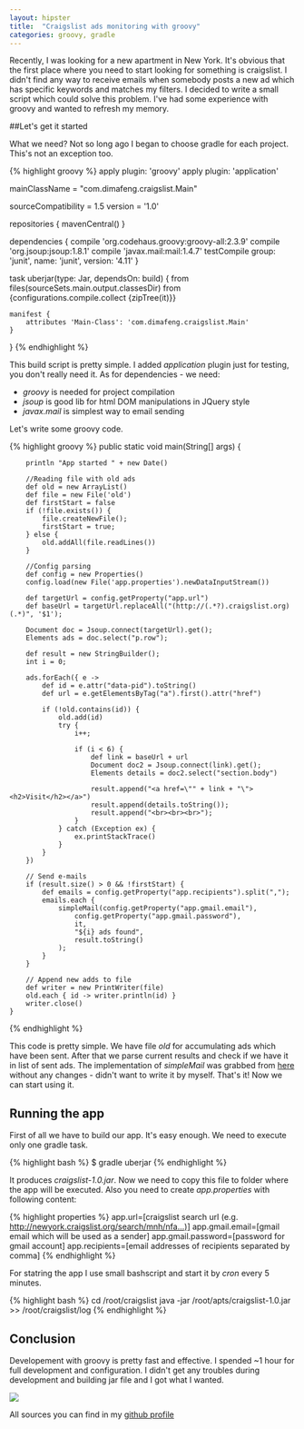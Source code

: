 ```yaml
---
layout: hipster
title:  "Craigslist ads monitoring with groovy"
categories: groovy, gradle
---
```

Recently, I was looking for a new apartment in New York. It's obvious that the first place where you need to start looking for something is craigslist. I didn't find any way to receive emails when somebody posts a new ad which has specific keywords and matches my filters. I decided to write a small script which could solve this problem. I've had some experience with groovy and wanted to refresh my memory.

##Let's get it started

What we need? Not so long ago I began to choose gradle for each project. This's not an exception too. 

{% highlight groovy %}
apply plugin: 'groovy'
apply plugin: 'application'

mainClassName = "com.dimafeng.craigslist.Main"

sourceCompatibility = 1.5
version = '1.0'

repositories {
    mavenCentral()
}

dependencies {
    compile 'org.codehaus.groovy:groovy-all:2.3.9'
    compile 'org.jsoup:jsoup:1.8.1'
    compile 'javax.mail:mail:1.4.7'
    testCompile group: 'junit', name: 'junit', version: '4.11'
}

task uberjar(type: Jar, dependsOn: build) {
    from files(sourceSets.main.output.classesDir)
    from {configurations.compile.collect {zipTree(it)}}

    manifest {
        attributes 'Main-Class': 'com.dimafeng.craigslist.Main'
    }
}
{% endhighlight %}

This build script is pretty simple. I added *application* plugin just for testing, you don't really need it. 
As for dependencies - we need: 

* *groovy* is needed for project compilation
* *jsoup* is good lib for html DOM manipulations in JQuery style
* *javax.mail* is simplest way to email sending

Let's write some groovy code.

{% highlight groovy %}
public static void main(String[] args) {

        println "App started " + new Date()

        //Reading file with old ads
        def old = new ArrayList()
        def file = new File('old')
        def firstStart = false
        if (!file.exists()) {
            file.createNewFile();
            firstStart = true;
        } else {
            old.addAll(file.readLines())
        }

        //Config parsing
        def config = new Properties()
        config.load(new File('app.properties').newDataInputStream())

        def targetUrl = config.getProperty("app.url")
        def baseUrl = targetUrl.replaceAll("(http://(.*?).craigslist.org)(.*)", '$1');

        Document doc = Jsoup.connect(targetUrl).get();
        Elements ads = doc.select("p.row");

        def result = new StringBuilder();
        int i = 0;

        ads.forEach({ e ->
            def id = e.attr("data-pid").toString()
            def url = e.getElementsByTag("a").first().attr("href")

            if (!old.contains(id)) {
                old.add(id)
                try {
                    i++;

                    if (i < 6) {
                        def link = baseUrl + url
                        Document doc2 = Jsoup.connect(link).get();
                        Elements details = doc2.select("section.body")

                        result.append("<a href=\"" + link + "\"><h2>Visit</h2></a>")
                        result.append(details.toString());
                        result.append("<br><br><br>");
                    }
                } catch (Exception ex) {
                    ex.printStackTrace()
                }
            }
        })

        // Send e-mails
        if (result.size() > 0 && !firstStart) {
            def emails = config.getProperty("app.recipients").split(",");
            emails.each {
                simpleMail(config.getProperty("app.gmail.email"),
                    config.getProperty("app.gmail.password"),
                    it,
                    "${i} ads found",
                    result.toString()
                );
            }
        }

        // Append new adds to file
        def writer = new PrintWriter(file)
        old.each { id -> writer.println(id) }
        writer.close()
    }
{% endhighlight %}

This code is pretty simple. We have file *old* for accumulating ads which have been sent. After that we parse current results and check if we have it in list of sent ads. The implementation of *simpleMail* was grabbed from [here][1] without any changes - didn't want to write it by myself.
That's it! Now we can start using it. 

## Running the app

First of all we have to build our app. It's easy enough. We need to execute only one gradle task.

{% highlight bash %}
$ gradle uberjar
{% endhighlight %}

It produces *craigslist-1.0.jar*. Now we need to copy this file to folder where the app will be executed. Also you need to create *app.properties* with following content:

{% highlight properties %}
app.url=[craigslist search url (e.g. http://newyork.craigslist.org/search/mnh/nfa...)]
app.gmail.email=[gmail email which will be used as a sender]
app.gmail.password=[password for gmail account]
app.recipients=[email addresses of recipients separated by comma]
{% endhighlight %}

For statring the app I use small bashscript and start it by *cron* every 5 minutes.

{% highlight bash %}
cd /root/craigslist
java -jar /root/apts/craigslist-1.0.jar >> /root/craigslist/log
{% endhighlight %}

## Conclusion

Developement with groovy is pretty fast and effective. I spended ~1 hour for full development and configuration. I didn't get any troubles during development and building jar file and I got what I wanted.

<p>
<img src="{{ site.url }}/assets/craiglist.png" class="img-responsive">
</p>

All sources you can find in my [github profile][2] 

[1]: http://www.jedox.com/en/send-email-using-javamail-groovy-script/
[2]: https://github.com/dimafeng/craigslist
